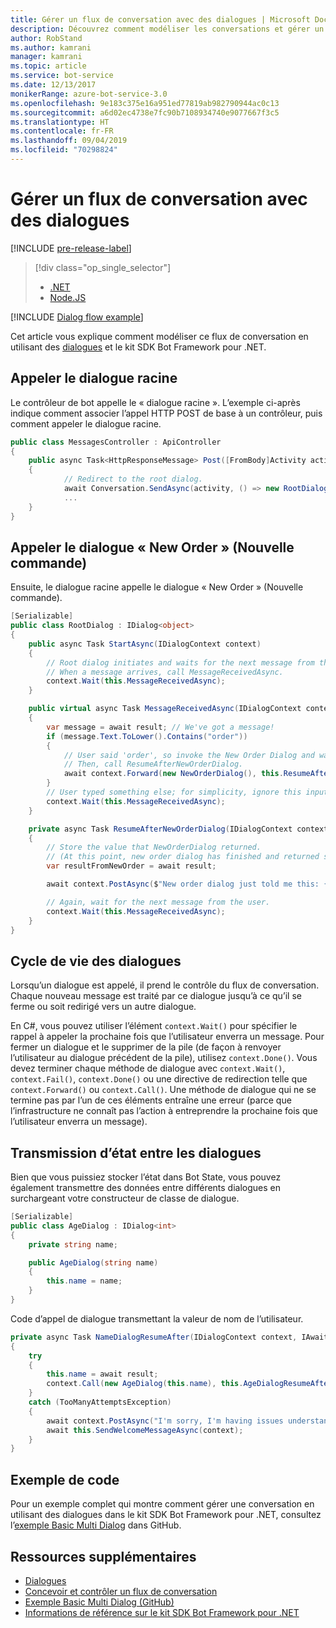 ```yaml
---
title: Gérer un flux de conversation avec des dialogues | Microsoft Docs
description: Découvrez comment modéliser les conversations et gérer un flux de conversation à l’aide des dialogues et du kit SDK Bot Framework pour .NET.
author: RobStand
ms.author: kamrani
manager: kamrani
ms.topic: article
ms.service: bot-service
ms.date: 12/13/2017
monikerRange: azure-bot-service-3.0
ms.openlocfilehash: 9e183c375e16a951ed77819ab982790944ac0c13
ms.sourcegitcommit: a6d02ec4738e7fc90b7108934740e9077667f3c5
ms.translationtype: HT
ms.contentlocale: fr-FR
ms.lasthandoff: 09/04/2019
ms.locfileid: "70298824"
---
```

# <a name="manage-conversation-flow-with-dialogs"></a>Gérer un flux de conversation avec des dialogues

[!INCLUDE [pre-release-label](../includes/pre-release-label-v3.md)]

> [!div class="op_single_selector"]
> - [.NET](../dotnet/bot-builder-dotnet-manage-conversation-flow.md)
> - [Node.JS](../nodejs/bot-builder-nodejs-dialog-manage-conversation-flow.md)

[!INCLUDE [Dialog flow example](../includes/snippet-dotnet-manage-conversation-flow-intro.md)]

Cet article vous explique comment modéliser ce flux de conversation en utilisant des [dialogues](bot-builder-dotnet-dialogs.md) et le kit SDK Bot Framework pour .NET. 

## <a name="invoke-the-root-dialog"></a>Appeler le dialogue racine

Le contrôleur de bot appelle le « dialogue racine ». L’exemple ci-après indique comment associer l’appel HTTP POST de base à un contrôleur, puis comment appeler le dialogue racine. 

```cs
public class MessagesController : ApiController
{
    public async Task<HttpResponseMessage> Post([FromBody]Activity activity)
    {
            // Redirect to the root dialog.
            await Conversation.SendAsync(activity, () => new RootDialog()); 
            ...
    }
}
```

## <a name="invoke-the-new-order-dialog"></a>Appeler le dialogue « New Order » (Nouvelle commande)

Ensuite, le dialogue racine appelle le dialogue « New Order » (Nouvelle commande). 

```cs
[Serializable]
public class RootDialog : IDialog<object>
{
    public async Task StartAsync(IDialogContext context)
    {
        // Root dialog initiates and waits for the next message from the user. 
        // When a message arrives, call MessageReceivedAsync.
        context.Wait(this.MessageReceivedAsync); 
    }

    public virtual async Task MessageReceivedAsync(IDialogContext context, IAwaitable<IMessageActivity> result)
    {
        var message = await result; // We've got a message!
        if (message.Text.ToLower().Contains("order"))
        {
            // User said 'order', so invoke the New Order Dialog and wait for it to finish.
            // Then, call ResumeAfterNewOrderDialog.
            await context.Forward(new NewOrderDialog(), this.ResumeAfterNewOrderDialog, message, CancellationToken.None);
        }
        // User typed something else; for simplicity, ignore this input and wait for the next message.
        context.Wait(this.MessageReceivedAsync);
    }

    private async Task ResumeAfterNewOrderDialog(IDialogContext context, IAwaitable<string> result)
    {
        // Store the value that NewOrderDialog returned. 
        // (At this point, new order dialog has finished and returned some value to use within the root dialog.)
        var resultFromNewOrder = await result;

        await context.PostAsync($"New order dialog just told me this: {resultFromNewOrder}");

        // Again, wait for the next message from the user.
        context.Wait(this.MessageReceivedAsync);
    }
}
```

## <a id="dialog-lifecycle"></a> Cycle de vie des dialogues

Lorsqu’un dialogue est appelé, il prend le contrôle du flux de conversation. Chaque nouveau message est traité par ce dialogue jusqu’à ce qu’il se ferme ou soit redirigé vers un autre dialogue. 

En C#, vous pouvez utiliser l’élément `context.Wait()` pour spécifier le rappel à appeler la prochaine fois que l’utilisateur enverra un message. Pour fermer un dialogue et le supprimer de la pile (de façon à renvoyer l’utilisateur au dialogue précédent de la pile), utilisez `context.Done()`. Vous devez terminer chaque méthode de dialogue avec `context.Wait()`, `context.Fail()`, `context.Done()` ou une directive de redirection telle que `context.Forward()` ou `context.Call()`. Une méthode de dialogue qui ne se termine pas par l’un de ces éléments entraîne une erreur (parce que l’infrastructure ne connaît pas l’action à entreprendre la prochaine fois que l’utilisateur enverra un message).

## <a name="passing-state-between-dialogs"></a>Transmission d’état entre les dialogues

Bien que vous puissiez stocker l’état dans Bot State, vous pouvez également transmettre des données entre différents dialogues en surchargeant votre constructeur de classe de dialogue.

```cs
[Serializable]
public class AgeDialog : IDialog<int>
{
    private string name;

    public AgeDialog(string name)
    {
        this.name = name;
    }
}
 ```

Code d’appel de dialogue transmettant la valeur de nom de l’utilisateur.

```cs
private async Task NameDialogResumeAfter(IDialogContext context, IAwaitable<string> result)
{
    try
    {
        this.name = await result;
        context.Call(new AgeDialog(this.name), this.AgeDialogResumeAfter);
    }
    catch (TooManyAttemptsException)
    {
        await context.PostAsync("I'm sorry, I'm having issues understanding you. Let's try again.");
        await this.SendWelcomeMessageAsync(context);
    }
}
```

## <a name="sample-code"></a>Exemple de code 

Pour un exemple complet qui montre comment gérer une conversation en utilisant des dialogues dans le kit SDK Bot Framework pour .NET, consultez l’[exemple Basic Multi Dialog](https://aka.ms/v3cs-MultiDialog-Sample) dans GitHub.

## <a name="additional-resources"></a>Ressources supplémentaires

- [Dialogues](bot-builder-dotnet-dialogs.md)
- [Concevoir et contrôler un flux de conversation](../bot-service-design-conversation-flow.md)
- [Exemple Basic Multi Dialog (GitHub)](https://aka.ms/v3cs-MultiDialog-Sample)
- <a href="/dotnet/api/?view=botbuilder-3.11.0" target="_blank">Informations de référence sur le kit SDK Bot Framework pour .NET</a>
